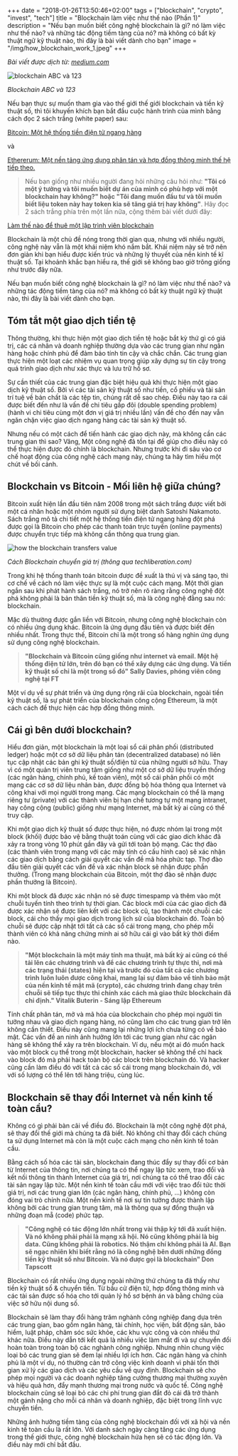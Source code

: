 +++
date = "2018-01-26T13:50:46+02:00"
tags = ["blockchain", "crypto", "invest", "tech"]
title = "Blockchain làm việc như thế nào (Phần 1)"
description = "Nếu bạn muốn biết công nghệ blockchain là gì? nó làm việc như thế nào? và những tác động tiềm tàng của nó? mà không có bất kỳ thuật ngữ kỹ thuật nào, thì đây là bài viết dành cho bạn"
image = "/img/how_blockchain_work_1.jpeg"
+++

*Bài viết được dịch từ: [medium.com](https://medium.com/blockchain-review/how-does-the-blockchain-work-for-dummies-explained-simply-9f94d386e093)*

![blockchain ABC và 123](https://cdn-images-1.medium.com/max/720/1*FruX92C_kTF9GZi_gsHANA.jpeg)

*Blockchain ABC và 123*

Nếu bạn thực sự muốn tham gia vào thế giới thế giới blockchain và tiền kỹ thuật số, thì tôi khuyến khích bạn bắt đầu cuộc hành trình của mình bằng cách đọc 2 sách trắng (white paper) sau:

[Bitcoin: Một hệ thống tiền điện tử ngang hàng](https://bitcoin.org/bitcoin.pdf)

và

[Ethererum: Một nền tảng ứng dụng phân tán và hợp đồng thông minh thế hệ tiếp theo.](https://github.com/ethereum/wiki/wiki/White-Paper)

> Nếu bạn giống như nhiều người đang hỏi những câu  hỏi như: **"Tôi có một ý tưởng và tôi muốn biết dự án của mình có phù hợp với một blockchain hay không?" hoặc "Tôi đang muốn đầu tư và tôi muốn biết liệu token này hay token kia sẽ tăng giá trị hay không"**. Hãy đọc 2 sách trắng phía trên một lần nữa, cộng thêm bài viết dưới đây:

[Làm thế nào để thuê một lập trình viên blockchain](http://https://medium.com/@zachpiester/how-to-find-and-hire-a-blockchain-ethereum-and-hyperledger-developer-9d642c93e0e1)

Blockchain là một chủ đề nóng trong thời gian qua, nhưng với nhiều người, công nghệ này vẫn là một khái niệm khó nắm bắt. Khái niệm này sẽ trở nên đơn giản khi bạn hiểu được kiến trúc và những lý thuyết của nền kinh tế kĩ thuật số. Tại khoảnh khắc bạn hiểu ra, thế giới sẽ không bao giờ trông giống như trước đây nữa.

Nếu bạn muốn biết công nghệ blockchain là gì? nó làm việc như thế nào? và những tác động tiềm tàng của nó? mà không có bất kỳ thuật ngữ kỹ thuật nào, thì đây là bài viết dành cho bạn.

## Tóm tắt một giao dịch tiền tệ

Thông thường, khi thực hiện một giao dịch tiền tệ hoặc bắt kỳ thứ gì có giá trị, các cá nhân và doanh nghiệp thường dựa vào các trung gian như ngân hàng hoặc chính phủ để đảm bảo tính tin cậy và chắc chắn. Các trung gian thực hiện một loạt các nhiệm vụ quan trọng giúp xây dựng sự tin cậy trong quá trình giao dịch như xác thực và lưu trữ hồ sơ.

Sự cần thiết của các trung gian đặc biệt hiệu quả khi thực hiện một giao dịch kỹ thuật số. Bởi vì các tài sản kỹ thuật số như tiền, cổ phiếu và tài sản trí tuệ về bản chất là các tệp tin, chúng rất dễ sao chép. Điều này tạo ra cái được biết đến như là vấn đề chi tiêu gấp đôi (double spending problem) (hành vi chi tiêu cùng một đơn vị giá trị nhiều lần) vấn đề cho đến nay vẫn ngăn chặn việc giao dịch ngang hàng các tài sản kỹ thuật số.

Nhưng nếu có một cách để tiến hành các giao dịch này, mà không cần các trung gian thì sao? Vâng, Một công nghệ đã tồn tại để giúp cho điều này có thể thực hiện được đó chính là blockchain. Nhưng trước khi đi sâu vào cơ chế hoạt động của công nghệ cách mạng này, chúng ta hãy tìm hiểu một chút về bối cảnh.

## Blockchain vs Bitcoin - Mối liên hệ giữa chúng?

Bitcoin xuất hiện lần đầu tiên năm 2008 trong một sách trắng được viết bởi một cá nhân hoặc một nhóm người sử dụng biệt danh Satoshi Nakamoto. Sách trắng mô tả chi tiết một hệ thống tiền điện tử ngang hàng đột phá được gọi là Bitcoin cho phép các thanh toán trực tuyến (online payments) được chuyển trực tiếp mà không cần thông qua trung gian.

![how the blockchain transfers value](https://cdn-images-1.medium.com/max/720/0*oCGnf1hsNrDv8wdE.)

*Cách Blockchain chuyển giá trị (thông qua techliberation.com)*

Trong khi hệ thống thanh toán bitcoin được đề xuất là thú vị và sáng tạo, thì cơ chế về cách nó làm việc thực sự là một cuộc cách mạng. Một thời gian ngắn sau khi phát hành sách trắng, nó trở nên rõ ràng rằng công nghệ đột phá không phải là bản thân tiền kỹ thuật số, mà là công nghệ đằng sau nó: blockchain.

Mặc dù thường được gắn liền với Bitcoin, nhưng công nghệ blockchain còn có nhiều ứng dụng khác. Bitcoin là ứng dụng đầu tiên và được biết đến nhiều nhất. Trong thực thế, Bitcoin chỉ là một trong số hàng nghìn ứng dụng sử dụng công nghệ blockchain.

>**"Blockchain và Bitcoin cũng giống như internet và email. Một hệ thống điện tử lớn, trên đó bạn có thể xây dựng các ứng dụng. Và tiền kỹ thuật số chỉ là một trong số đó" Sally Davies, phóng viên công nghệ tại FT** 

Một ví dụ về sự phát triển và ứng dụng rộng rãi của blockchain, ngoài tiền kỹ thuật số, là sự phát triển của blockchain công cộng Ethereum, là một cách cách để thực hiện các hợp đồng thông minh.

## Cái gì bên dưới blockchain?

Hiểu đơn giản, một blockchain là một loại sổ cái phân phối (distributed ledger) hoặc một cơ sở dữ liệu phân tán (decentralized database) nó liên tục cập nhật các bản ghi kỹ thuật số/điện tử của những người sở hữu. Thay vì có một quản trị viên trung tâm giống như một cơ sở dữ liệu truyền thống (các ngân hàng, chính phủ, kế toán viên), một sổ cái phân phối có một mạng các cơ sở dữ liệu nhân bản, được đồng bộ hóa thông qua Internet và công khai với mọi người trong mạng. Các mạng blockchain có thể là mạng riêng tư (private) với các thành viên bị hạn chế tương tự một mạng intranet, hay công cộng (public) giống như mạng Internet, mà bất kỳ ai cũng có thể truy cập.

Khi một giao dịch kỹ thuật số được thực hiện, nó được nhóm lại trong một block (khối) được bảo vệ bằng thuật toán cùng với các giao dich khác đã xảy ra trong vòng 10 phút gần đây và gửi tới toàn bộ mạng. Các thợ đào (các thành viên trong mạng với các máy tính có cấu hình cao) sẽ xác nhận các giao dịch bằng cách giải quyết các vấn đề mã hóa phức tạp. Thợ đào đầu tiên giải quyết các vấn đề và xác nhận block sẽ nhận được phần thưởng. (Trong mạng blockchain của Bitcoin, một thợ đào sẽ nhận được phần thưởng là Bitcoin).

Khi một block đã được xác nhận nó sẽ được timespamp và thêm vào một chuỗi tuyến tính theo trình tự thời gian. Các block mới của các giao dịch đã được xác nhận sẽ được liên kết với các block cũ, tạo thành một chuỗi các block, cái cho thấy mọi giao dịch trong lịch sử của blockchain đó. Toàn bộ chuỗi sẽ được cập nhật tới tất cả các sổ cái trong mạng, cho phép mỗi thành viên có khả năng chứng minh ai sở hữu cái gì vào bất kỳ thời điểm nào.

>**"Một blockchain là một máy tính ma thuật, mà bất kỳ ai cũng có thể tải lên các chương trình và để các chương trình tự thực thi, nơi mà các trạng thái (states) hiện tại và trước đó của tất cả các chương trình luôn luôn được công khai, mang lại sự đảm bảo về tính bảo mật của nền kinh tế mật mã (crypto), các chương trình đang chạy trên chuỗi sẽ tiếp tục thực thi chính xác cách mà giao thức blockchain đã chỉ định." Vitalik Buterin - Sáng lập Ethereum**

Tính chất phân tán, mở và mã hóa của blockchain cho phép mọi người tin tưởng nhau và giao dịch ngang hàng, nó cũng làm cho các trung gian trở lên không cần thiết. Điều này cũng mang lại những lợi ích chưa từng có về bảo mật. Các vấn đề an ninh ảnh hưởng lớn tới các trung gian như các ngân hàng sẽ không thể xảy ra trên blockchain. Ví dụ, nếu một ai đó muốn hack vào một block cụ thể trong một blockchain, hacker sẽ không thể chỉ hack vào block đó mà phải hack toàn bộ các block trên blockchain đó. Và hacker cũng cần làm điều đó với tất cả các sổ cái trong mạng blockchain đó, với với số lượng có thể lên tới hàng triệu, cùng lúc.

## Blockchain sẽ thay đổi Internet và nền kinh tế toàn cầu?

Không có gì phải bàn cãi về điều đó. Blockchain là một công nghệ đột phá, sẽ thay đổi thế giới mà chúng ta đã biết. Nó không chỉ thay đổi cách chúng ta sử dụng Internet mà còn là một cuộc cách mạng cho nền kinh tế toàn cầu.

Bằng cách số hóa các tài sản, blockchain đang thúc đẩy sự thay đổi cơ bản từ Internet của thông tin, nơi chúng ta có thể ngay lập tức xem, trao đổi và kết nối thông tin thành Internet của giá trị, nơi chúng ta có thể trao đổi các tài sản ngay lập tức. Một nền kinh tế toàn cầu mới với việc trao đổi tức thời giá trị, nơi các trung gian lớn (các ngân hàng, chính phủ, ...) không còn đóng vai trò chính nữa. Một nền kinh tế nơi sự tin tưởng được thành lập không bởi các trung gian trung tâm, mà là thông qua sự đồng thuận và những đoạn mẵ (code) phức tạp.

>**"Công nghệ có tác động lớn nhất trong vài thập kỷ tới đã xuất hiện. Và nó không phải phải là mạng xã hội. Nó cũng không phải là big data. Cũng không phải là robotics. Nó thậm chí không phải là AI. Bạn sẽ ngạc nhiên khi biết rằng nó là công nghệ bên dưới những đồng tiền kỹ thuật số như Bitcoin. Và nó được gọi là blockchain" Don Tapscott**

Blockchain có rất nhiều ứng dụng ngoài những thứ chúng ta đã thấy như tiền kỹ thuật số & chuyển tiền. Từ bầu cử điện tử, hợp đồng thông minh và các tài sản được số hóa cho tới quản lý hồ sơ bệnh án và bằng chứng của việc sở hữu nội dung số.

Blockchain sẽ làm thay đổi hàng trăm nghành công nghiệp đang dựa trên các trung gian, bao gồm ngân hàng, tài chính, học viện, bất động sản, bảo hiểm, luật pháp, chăm sóc sức khỏe, các khu vực công và còn nhiều thứ khác nữa. Điều này dẫn tới kết quả là nhiều việc làm mất đi và sự chuyển đổi hoàn toàn trong toàn bộ các nghành công nghiệp. Nhưng nhìn chung việc loại bỏ các trung gian sẽ đem lại nhiều lợi ích hơn. Các ngân hàng và chính phủ là một ví dụ, nó thường cản trở công việc kinh doanh vì phải tốn thời gian xử lý các giao dịch và các yêu cầu về quy định. Blockchain sẽ cho phép mọi người và các doanh nghiệp tăng cường thương mại thường xuyên và hiệu quả hơn, đẩy mạnh thương mại trong nước và quốc tế. Công nghệ blockchain cũng sẽ loại bỏ các chi phí trung gian đắt đỏ cái đã trở thành một gánh nặng cho mỗi cá nhân và doanh nghiệp, đặc biệt trong lĩnh vực chuyển tiền.

Những ảnh hưởng tiềm tàng của công nghệ blockchain đối với xã hội và nền kinh tế toàn cầu là rất lớn. Với danh sách ngày càng tăng các ứng dụng trong thế giới thực, công nghệ blockchain hứa hẹn sẽ có tác động lớn. Và điều này mới chỉ bắt đầu.







